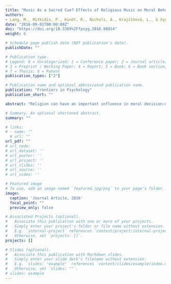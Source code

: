 ```yaml
---
title: "Music As a Sacred Cue? Effects of Religious Music on Moral Behavior"
authors:
- Lang, M., Mitkidis, P., Kundt, R., Nichols, A., Krajčíková, L., & Xygalatas, D.
date: "2016-09-01T00:00:00Z"
doi: "https://doi.org/10.3389%2Ffpsyg.2016.00814"
weight: 6

# Schedule page publish date (NOT publication's date).
publishDate: ""

# Publication type.
# Legend: 0 = Uncategorized; 1 = Conference paper; 2 = Journal article;
# 3 = Preprint / Working Paper; 4 = Report; 5 = Book; 6 = Book section;
# 7 = Thesis; 8 = Patent
publication_types: ["2"]

# Publication name and optional abbreviated publication name.
publication: "Frontiers in Psychology"
publication_short: ""

abstract: "Religion can have an important influence in moral decision-making, and religious reminders may deter people from unethical behavior. Previous research indicated that religious contexts may increase prosocial behavior and reduce cheating. However, the perceptual-behavioral link between religious contexts and decision-making lacks thorough scientific understanding. This study adds to the current literature by testing the effects of purely audial religious symbols (instrumental music) on moral behavior across three different sites: Mauritius, the Czech Republic, and the USA. Participants were exposed to one of three kinds of auditory stimuli (religious, secular, or white noise), and subsequently were given a chance to dishonestly report on solved mathematical equations in order to increase their monetary reward. The results showed cross-cultural differences in the effects of religious music on moral behavior, as well as a significant interaction between condition and religiosity across all sites, suggesting that religious participants were more influenced by the auditory religious stimuli than non-religious participants. We propose that religious music can function as a subtle cue associated with moral standards via cultural socialization and ritual participation. Such associative learning can charge music with specific meanings and create sacred cues that influence normative behavior. Our findings provide preliminary support for this view, which we hope further research will investigate more closely."

# Summary. An optional shortened abstract.
summary: ""

# links:
# - name: ""
  # url: ""
url_pdf: ""
# url_code: 
# url_dataset: ''
# url_poster: ''
# url_project: ''
# url_slides: ''
# url_source: ''
# url_video: ''

# Featured image
# To use, add an image named `featured.jpg/png` to your page's folder. 
image:
  caption: 'Journal Article, 2016'
  focal_point: ""
  preview_only: false

# Associated Projects (optional).
#   Associate this publication with one or more of your projects.
#   Simply enter your project's folder or file name without extension.
#   E.g. `internal-project` references `content/project/internal-project/index.md`.
#   Otherwise, set `projects: []`.
projects: []

# Slides (optional).
#   Associate this publication with Markdown slides.
#   Simply enter your slide deck's filename without extension.
#   E.g. `slides: "example"` references `content/slides/example/index.md`.
#   Otherwise, set `slides: ""`.
# slides: example
---
```

